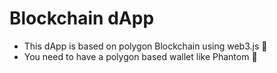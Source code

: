 # Blockchain dApp

- This dApp is based on polygon Blockchain using web3.js 🚀
- You need to have a polygon based wallet like Phantom 💯
